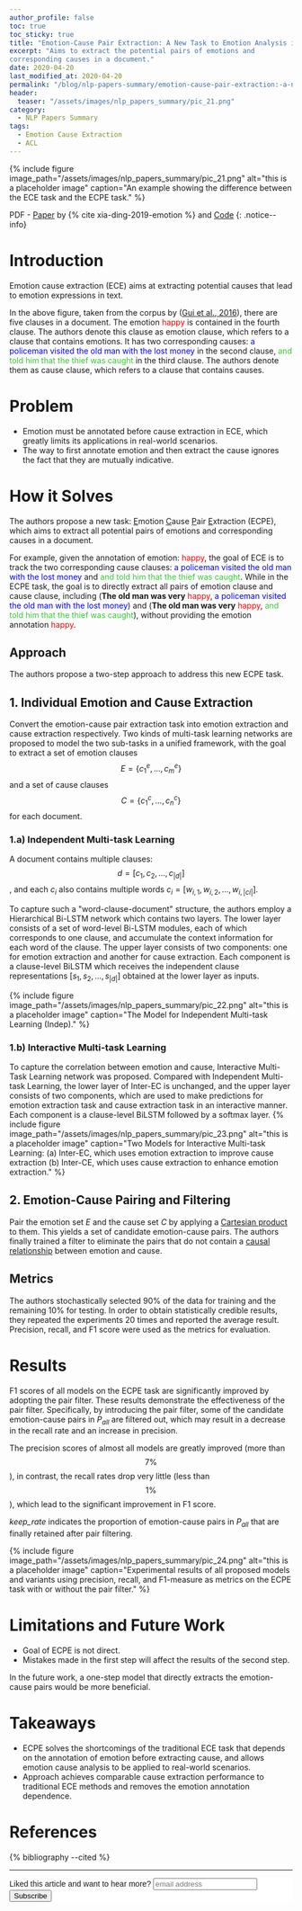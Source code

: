 ```yaml
---
author_profile: false
toc: true
toc_sticky: true
title: "Emotion-Cause Pair Extraction: A New Task to Emotion Analysis in Texts"
excerpt: "Aims to extract the potential pairs of emotions and 
corresponding causes in a document."
date: 2020-04-20
last_modified_at: 2020-04-20
permalink: "/blog/nlp-papers-summary/emotion-cause-pair-extraction:-a-new-task-to-emotion-analysis-in-texts/"
header:
  teaser: "/assets/images/nlp_papers_summary/pic_21.png"
category: 
  - NLP Papers Summary
tags:
  - Emotion Cause Extraction
  - ACL  
---
```

{% include figure image_path="/assets/images/nlp_papers_summary/pic_21.png"
 alt="this is a placeholder image" 
 caption="An example showing the difference between the ECE task and the ECPE task." %}
          
PDF - [Paper](https://www.aclweb.org/anthology/P19-1096.pdf)  by {% cite xia-ding-2019-emotion %} and [Code](https://github.com/NUSTM/ECPE)
{: .notice--info}
# Introduction
Emotion cause extraction (ECE) aims at extracting potential causes that lead to emotion expressions in text.

In the above figure, taken from the corpus by ([Gui et al., 2016](https://www.aclweb.org/anthology/D16-1170.pdf)),
there are five clauses in a document. The emotion <span style="color:red">happy</span> is contained in the fourth clause.
The authors denote this clause as emotion clause, which refers to
a clause that contains emotions. It has two corresponding causes: 
<span style="color:blue">a policeman visited the old man with the lost money</span> 
in the second clause,
<span style="color:limegreen">and told him that the thief was caught</span> in the third clause.
The authors denote them as cause clause, which refers to a clause that contains causes.

# Problem
* Emotion must be annotated before cause extraction in ECE, which greatly limits its applications in 
real-world scenarios.
* The way to first annotate emotion and then extract the cause ignores the fact that they are 
mutually indicative.

# How it Solves
The authors propose a new task: <u>E</u>motion <u>C</u>ause <u>P</u>air <u>E</u>xtraction (ECPE), 
which aims to extract all potential pairs of emotions and corresponding causes in a document.

For example, given the annotation of emotion: <span style="color:red">happy</span>, the goal of ECE
is to track the two corresponding cause clauses: <span style="color:blue">a policeman visited the old man with the lost money</span>
and <span style="color:limegreen">and told him that the thief was caught</span>.
While in the ECPE task, the goal is to directly extract all pairs of emotion clause and cause clause,
including (**The old man was very** <span style="color:red">happy</span>, <span style="color:blue">a policeman visited the old man with the lost money</span>)
and (**The old man was very** <span style="color:red">happy</span>, <span style="color:limegreen">and told him that the thief was caught</span>), 
without providing the emotion annotation <span style="color:red">happy</span>.

## Approach
The authors propose a two-step approach to address this new ECPE task.
## 1. Individual Emotion and Cause Extraction
Convert the emotion-cause pair extraction task into emotion extraction and cause extraction respectively.
Two kinds of multi-task learning networks are proposed to model the two sub-tasks in a unified framework, with
the goal to extract a set of emotion clauses $$E = \{c_1^e, ... , c_m^e\}$$
and a set of cause clauses $$C = \{c_1^c, ... , c_n^c\}$$ for each document.

### 1.a) Independent Multi-task Learning
A document contains multiple clauses: $$d = [c_1, c_2, ..., c_{|d|}]$$, 
and each $c_i$ also contains multiple words $c_i = [w_{i,1}, w_{i,2}, ..., w_{i,|ci|}]$. 

To capture such a "word-clause-document" structure, the authors employ a Hierarchical Bi-LSTM network which
contains two layers. The lower layer consists of a set of word-level Bi-LSTM modules, each of which 
corresponds to one clause, and accumulate the context information for each word of the clause.
The upper layer consists of two components: one for emotion extraction and another for cause
extraction. Each component is a clause-level BiLSTM which receives the 
independent clause representations $[s_1, s_2, ..., s_{|d|}]$ obtained at the lower
layer as inputs. 

{% include figure image_path="/assets/images/nlp_papers_summary/pic_22.png"
 alt="this is a placeholder image" 
 caption="The Model for Independent Multi-task Learning (Indep)." %}
 
### 1.b) Interactive Multi-task Learning 
To capture the correlation between emotion and cause, Interactive Multi-Task Learning network was proposed.
Compared with Independent Multi-task Learning, the lower layer of Inter-EC is unchanged, and
the upper layer consists of two components, which
are used to make predictions for emotion extraction task and cause extraction task in an interactive manner. 
Each component is a clause-level BiLSTM followed by a softmax layer.
{% include figure image_path="/assets/images/nlp_papers_summary/pic_23.png"
 alt="this is a placeholder image" 
 caption="Two Models for Interactive Multi-task Learning: (a) Inter-EC, which uses emotion extraction to improve
cause extraction (b) Inter-CE, which uses cause extraction to enhance emotion extraction." %} 
 
## 2. Emotion-Cause Pairing and Filtering
Pair the emotion set $E$ and the cause set $C$ by applying a [Cartesian product](https://en.wikipedia.org/wiki/Cartesian_product)
to them. This yields a set of candidate
emotion-cause pairs. The authors finally trained a filter to eliminate the pairs that do not contain
a [causal relationship](https://en.wikipedia.org/wiki/Causality) between emotion and cause.

## Metrics
The authors stochastically selected $90\%$ of the data for training and the remaining $10\%$ for testing. 
In order to obtain statistically credible results, they repeated the experiments $20$ times and 
reported the average result. Precision, recall, and F1
score were used as the metrics for evaluation.

# Results
F1 scores of all models on the ECPE task are significantly improved by adopting the pair filter. These results demonstrate the effectiveness of the pair filter.
Specifically, by introducing the pair filter, some of
the candidate emotion-cause pairs in $P_{all}$ are filtered out, which may result in a decrease in the
recall rate and an increase in precision. 

The precision scores of almost all models are greatly improved
(more than $$7\%$$), in contrast, the recall rates drop very little (less than
$$1\%$$), which lead to the significant improvement in F1 score.

<i>keep_rate</i> indicates the proportion of emotion-cause pairs in $P_{all}$ that are
finally retained after pair filtering.

{% include figure image_path="/assets/images/nlp_papers_summary/pic_24.png"
 alt="this is a placeholder image" 
 caption="Experimental results of all proposed models and variants using precision, recall, and F1-measure as
metrics on the ECPE task with or without the pair filter." %} 

# Limitations and Future Work
* Goal of ECPE is not direct.
* Mistakes made in the first step will affect the results of the second step. 

In the future work, a one-step model that directly extracts the emotion-cause pairs would be more beneficial.

# Takeaways
* ECPE solves the shortcomings of the traditional ECE task that depends on
the annotation of emotion before extracting cause, and allows emotion cause analysis to be applied to real-world scenarios.
* Approach achieves comparable cause extraction performance to traditional ECE methods and
removes the emotion annotation dependence.

# References
{% bibliography --cited %}

---
<!-- Begin Mailchimp Signup Form -->
<link href="//cdn-images.mailchimp.com/embedcode/horizontal-slim-10_7.css" rel="stylesheet" type="text/css">
<style type="text/css">
	#mc_embed_signup{background:#fff; clear:left; font:14px Helvetica,Arial,sans-serif; width:100%;}
	/* Add your own Mailchimp form style overrides in your site stylesheet or in this style block.
	   We recommend moving this block and the preceding CSS link to the HEAD of your HTML file. */
</style>
<div id="mc_embed_signup">
<form action="https://github.us19.list-manage.com/subscribe/post?u=011e5e92fe856b3d318b414ad&amp;id=f8ae890e5c" method="post" id="mc-embedded-subscribe-form" name="mc-embedded-subscribe-form" class="validate" target="_blank" novalidate>
    <div id="mc_embed_signup_scroll">
	<label for="mce-EMAIL">Liked this article and want to hear more?</label>
	<input type="email" value="" name="EMAIL" class="email" id="mce-EMAIL" placeholder="email address" required>
    <!-- real people should not fill this in and expect good things - do not remove this or risk form bot signups-->
    <div style="position: absolute; left: -5000px;" aria-hidden="true"><input type="text" name="b_92fe86c389878585bc87837e8_50543deff9" tabindex="-1" value=""></div>
    <div class="clear"><input type="submit" value="Subscribe" name="subscribe" id="mc-embedded-subscribe" class="button"></div>
    </div>
</form>
</div>
<!--End mc_embed_signup-->